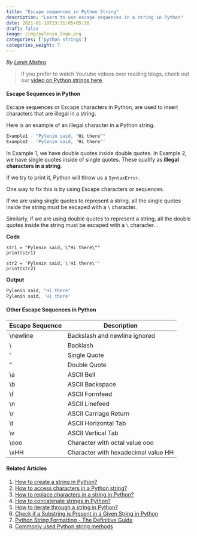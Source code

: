 ```yaml
---
title: "Escape sequences in Python String"
description: "Learn to use escape sequences in a string in Python"
date: 2021-01-10T23:31:05+05:30
draft: false
image: /img/pylenin_logo.png
categories: ['python strings']
categories_weight: 7
---
```

<div class="sharethis-inline-follow-buttons"></div>

*By [Lenin Mishra](https://www.pylenin.com/authors/#lenin-mishra)*

> If you prefer to watch Youtube videos over reading blogs, check out our [video on Python strings here](https://youtu.be/MXdNMo_f95I). 

#### Escape Sequences in Python

Escape sequences or Escape characters in Python, are used to insert characters that are illegal in a string.

Here is an example of an illegal character in a Python string.

```bash
Example1 - "Pylenin said, "Hi there""
Example2 - 'Pylenin said, 'Hi there''
```

In Example 1, we have double quotes inside double quotes. In Example 2, we have single quotes inside of single quotes.
These qualify as **illegal characters in a string**.

If we try to print it, Python will throw us a `SyntaxError`.

One way to fix this is by using Escape characters or sequences.

If we are using single quotes to represent a string, all the single quotes inside the string must be escaped with a `\` character. 

Similarly, if we are using double quotes to represent a string, all the double quotes inside the string must be escaped with a `\` character. .

**Code**

```python3
str1 = "Pylenin said, \"Hi there\""
print(str1)

str2 = 'Pylenin said, \'Hi there\''
print(str2)
```

**Output**

```bash
Pylenin said, "Hi there"
Pylenin said, 'Hi there'
```

#### Other Escape Sequences in Python

| Escape Sequence      | Description |
| ----------- | ----------- |
| \newline      | Backslash and newline ignored       |
| \\   | Backlash        |
| \'      | Single Quote       |
| \"   | Double Quote        |
| \a      | ASCII Bell       |
| \b   | ASCII Backspace        |
| \f      | ASCII Formfeed       |
| \n   | ASCII Linefeed        |
| \r      | ASCII Carriage Return       |
| \t   | ASCII Horizontal Tab        |
| \v      | ASCII Vertical Tab       |
| \ooo   | Character with octal value ooo        |
| \xHH      | Character with hexadecimal value HH       |

#### Related Articles
1. [How to create a string in Python?](https://www.pylenin.com/blogs/create-string-python/)
2. [How to access characters in a Python string?](https://www.pylenin.com/blogs/access-characters-in-string/)
3. [How to replace characters in a string in Python?](https://www.pylenin.com/blogs/replace-string-characters-python/)
4. [How to concatenate strings in Python?](https://www.pylenin.com/blogs/concatenate-strings-in-python/)
5. [How to iterate through a string in Python?](https://www.pylenin.com/blogs/iterating-through-python-string/)
6. [Check if a Substring is Present in a Given String in Python](https://www.pylenin.com/blogs/check-substring-in-a-string-python/)
7. [Python String Formatting - The Definitive Guide](https://www.pylenin.com/blogs/python-string-formatting/)
8. [Commonly used Python string methods](https://www.pylenin.com/blogs/common-python-string-methods)